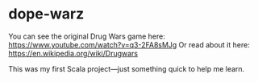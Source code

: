 # dope-warz
You can see the original Drug Wars game here: https://www.youtube.com/watch?v=q3-2FA8sMJg
Or read about it here: https://en.wikipedia.org/wiki/Drugwars

This was my first Scala project—just something quick to help me learn.
